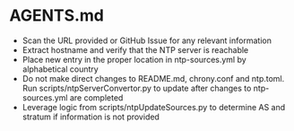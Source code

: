 # AGENTS.md

- Scan the URL provided or GitHub Issue for any relevant information
- Extract hostname and verify that the NTP server is reachable
- Place new entry in the proper location in ntp-sources.yml by alphabetical country
- Do not make direct changes to README.md, chrony.conf and ntp.toml. Run scripts/ntpServerConvertor.py to update after changes to ntp-sources.yml are completed
- Leverage logic from scripts/ntpUpdateSources.py to determine AS and stratum if information is not provided
